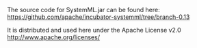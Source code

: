 The source code for SystemML.jar can be found here:
https://github.com/apache/incubator-systemml/tree/branch-0.13

It is distributed and used here under the Apache License v2.0
http://www.apache.org/licenses/

